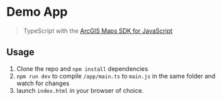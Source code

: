 # Demo App

> TypeScript with the [ArcGIS Maps SDK for JavaScript](https://developers.arcgis.com/javascript/)

## Usage

1. Clone the repo and `npm install` dependencies
2. `npm run dev` to compile `/app/main.ts` to `main.js` in the same folder and watch for changes
3. launch `index.html` in your browser of choice.
